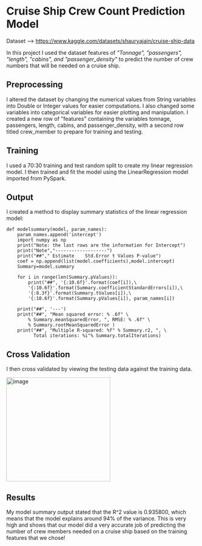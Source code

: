 # Cruise Ship Crew Count Prediction Model

Dataset --> https://www.kaggle.com/datasets/shauryajain/cruise-ship-data

In this project I used the dataset features of <i>"Tonnage", "passengers", "length", "cabins", and "passenger_density" </i> to predict the
number of crew numbers that will be needed on a cruise ship.

## Preprocessing

I altered the dataset by changing the numerical values from String variables into Double or Integer values for easier computations.
I also changed some variables into categorical variables for easier plotting and manipulation.
I created a new row of "features" containing the variables tonnage, passengers, length, cabins, and passenger_density, with a second 
row titled crew_member to prepare for training and testing. 

## Training

I used a 70:30 training and test random split to create my linear regression model.
I then trained and fit the model using the LinearRegression model imported from PySpark. 

## Output

I created a method to display summary statistics of the linear regression model:

```
def modelsummary(model, param_names):
    param_names.append('intercept')
    import numpy as np
    print("Note: the last rows are the information for Intercept")
    print("Note","-------------------")
    print("##"," Estimate    Std.Error t Values P-value")
    coef = np.append(list(model.coefficients),model.intercept)
    Summary=model.summary

    for i in range(len(Summary.pValues)):
        print("##", '{:10.6f}'.format(coef[i]),\
        '{:10.6f}'.format(Summary.coefficientStandardErrors[i]),\
        '{:8.3f}'.format(Summary.tValues[i]),\
        '{:10.6f}'.format(Summary.pValues[i]), param_names[i])

    print("##", '---')
    print("##", "Mean squared error: % .6f" \
        % Summary.meanSquaredError, ", RMSE: % .6f" \
        % Summary.rootMeanSquaredError )
    print("##", "Multiple R-squared: %f" % Summary.r2, ", \
          Total iterations: %i"% Summary.totalIterations)
```

## Cross Validation

I then cross validated by viewing the testing data against the training data.


<img width="274" alt="image" src="https://github.com/simolevy/CruiseCrewPrediction/assets/97460770/e88d94d3-9b92-4835-9014-50badd23ac20">


## Results

My model summary output stated that the R^2 value is 0.935800, which means that the model explains around 94% of the variance.
This is very high and shows that our model did a very accurate job of predicting the number of crew members needed on a cruise ship 
based on the training features that we chose!
